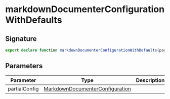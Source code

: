 
# markdownDocumenterConfigurationWithDefaults

## Signature

```typescript
export declare function markdownDocumenterConfigurationWithDefaults(partialConfig: MarkdownDocumenterConfiguration): Required<MarkdownDocumenterConfiguration>;
```

## Parameters

|  Parameter | Type | Description |
|  --- | --- | --- |
|  partialConfig | [MarkdownDocumenterConfiguration](docs/api-markdown-documenter/markdowndocumenterconfiguration-interface) |  |

